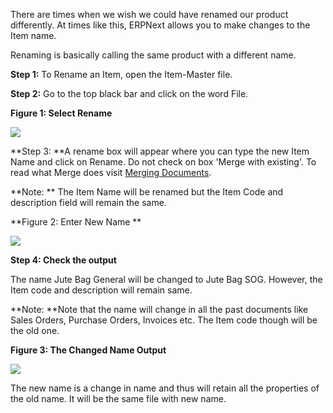 There are times when we wish we could have renamed our product differently. At
times like this, ERPNext allows you to make changes to the Item name.

Renaming is basically calling the same product with a different name.

  

**Step 1:** To Rename an Item, open the Item-Master file.   

**Step 2:** Go to the top black bar and click on the word File.

  

**Figure 1: Select Rename**

![](files/rename-jute-bag-general.png)  

  

  

  

**Step 3: **A rename box will appear where you can type the new Item Name and click on Rename. Do not check on box 'Merge with existing'. To read what Merge does visit [Merging Documents](merging-documents).

  

**Note: ** The Item Name  will be renamed but the Item Code and description field will remain the same. 

  

**Figure 2: Enter New Name **

![](files/rename-jute-bag-sog.png)  

  

**Step 4: Check the output**

The name Jute Bag General will be changed to Jute Bag SOG. However, the Item
code and description will remain same.

**Note: **Note that the name will change in all the past documents like Sales Orders, Purchase Orders, Invoices etc. The Item code though will be the old one.

  

**Figure 3: The Changed Name Output**

![](files/rename-output.png)  

  

The new name is a change in name and thus will retain all the properties of
the old name. It will be the same file with new name.

  

  

  

  

